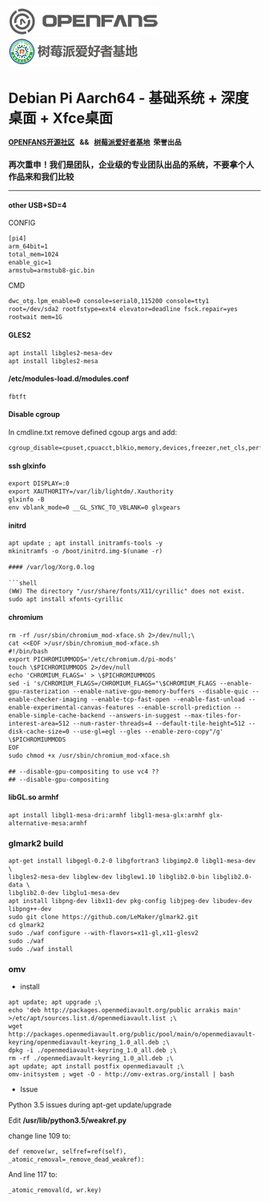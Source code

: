![openfans](/images/openfans.png)&nbsp;&nbsp;&nbsp;&nbsp;![amatfan.png](/images/amatfan.png)

# Debian Pi Aarch64 - 基础系统 + 深度桌面 + Xfce桌面

**[OPENFANS开源社区](http://www.openfans.org)&nbsp;&nbsp; && &nbsp;&nbsp;[树莓派爱好者基地](http://www.pifan.org/)&nbsp;&nbsp;荣誉出品**

###  再次重申！我们是团队，企业级的专业团队出品的系统，不要拿个人作品来和我们比较

----

#### other  USB+SD=4

CONFIG

```
[pi4]
arm_64bit=1
total_mem=1024
enable_gic=1                                       
armstub=armstub8-gic.bin
```

CMD

```
dwc_otg.lpm_enable=0 console=serial0,115200 console=tty1 root=/dev/sda2 rootfstype=ext4 elevator=deadline fsck.repair=yes rootwait mem=1G
```

#### GLES2

```shell
apt install libgles2-mesa-dev
apt install libgles2-mesa
```

#### /etc/modules-load.d/modules.conf

```shell
fbtft
````

#### Disable cgroup

In cmdline.txt remove defined cgoup args and add:

```shell
cgroup_disable=cpuset,cpuacct,blkio,memory,devices,freezer,net_cls,perf_event,net_prio,pids
```

#### ssh glxinfo

```shell
export DISPLAY=:0
export XAUTHORITY=/var/lib/lightdm/.Xauthority
glxinfo -B
env vblank_mode=0 __GL_SYNC_TO_VBLANK=0 glxgears
```

#### initrd

```shell
apt update ; apt install initramfs-tools -y
mkinitramfs -o /boot/initrd.img-$(uname -r)
      
#### /var/log/Xorg.0.log

```shell
(WW) The directory "/usr/share/fonts/X11/cyrillic" does not exist.
sudo apt install xfonts-cyrillic
```

#### chromium

```shell
rm -rf /usr/sbin/chromium_mod-xface.sh 2>/dev/null;\
cat <<EOF >/usr/sbin/chromium_mod-xface.sh
#!/bin/bash
export PICHROMIUMMODS='/etc/chromium.d/pi-mods'
touch \$PICHROMIUMMODS 2>/dev/null
echo 'CHROMIUM_FLAGS=' > \$PICHROMIUMMODS
sed -i 's/CHROMIUM_FLAGS=/CHROMIUM_FLAGS="\$CHROMIUM_FLAGS --enable-gpu-rasterization --enable-native-gpu-memory-buffers --disable-quic --enable-checker-imaging --enable-tcp-fast-open --enable-fast-unload --enable-experimental-canvas-features --enable-scroll-prediction --enable-simple-cache-backend --answers-in-suggest --max-tiles-for-interest-area=512 --num-raster-threads=4 --default-tile-height=512 --disk-cache-size=0 --use-gl=egl --gles --enable-zero-copy"/g' \$PICHROMIUMMODS
EOF
sudo chmod +x /usr/sbin/chromium_mod-xface.sh

## --disable-gpu-compositing to use vc4 ??
## --disable-gpu-compositing 
```

#### libGL.so armhf

```shell
apt install libgl1-mesa-dri:armhf libgl1-mesa-glx:armhf glx-alternative-mesa:armhf
```

### glmark2 build

```shell
apt-get install libgegl-0.2-0 libgfortran3 libgimp2.0 libgl1-mesa-dev \
libgles2-mesa-dev libglew-dev libglew1.10 libglib2.0-bin libglib2.0-data \
libglib2.0-dev libglu1-mesa-dev 
apt install libpng-dev libx11-dev pkg-config libjpeg-dev libudev-dev libpng++-dev
sudo git clone https://github.com/LeMaker/glmark2.git
cd glmark2
sudo ./waf configure --with-flavors=x11-gl,x11-glesv2
sudo ./waf
sudo ./waf install
```

### omv

- install

```
apt update; apt upgrade ;\
echo 'deb http://packages.openmediavault.org/public arrakis main' >/etc/apt/sources.list.d/openmediavault.list ;\
wget http://packages.openmediavault.org/public/pool/main/o/openmediavault-keyring/openmediavault-keyring_1.0_all.deb ;\
dpkg -i ./openmediavault-keyring_1.0_all.deb ;\
rm -rf ./openmediavault-keyring_1.0_all.deb ;\
apt update; apt install postfix openmediavault ;\
omv-initsystem ; wget -O - http://omv-extras.org/install | bash
```

- Issue

Python 3.5 issues during apt-get update/upgrade

Edit **/usr/lib/python3.5/weakref.py**

change line 109 to:

```
def remove(wr, selfref=ref(self), _atomic_removal=_remove_dead_weakref):
```

And line 117 to:

```
_atomic_removal(d, wr.key)
```
